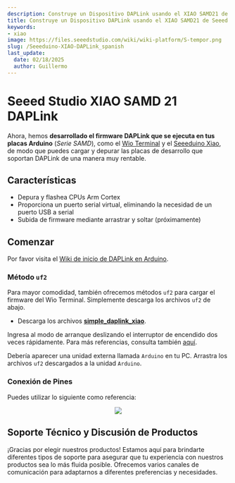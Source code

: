 ```yaml
---
description: Construye un Dispositivo DAPLink usando el XIAO SAMD21 de Seeed Studio 
title: Construye un Dispositivo DAPLink usando el XIAO SAMD21 de Seeed Studio 
keywords:
- xiao
image: https://files.seeedstudio.com/wiki/wiki-platform/S-tempor.png
slug: /Seeeduino-XIAO-DAPLink_spanish
last_update:
  date: 02/18/2025
  author: Guillermo
---
```

# Seeed Studio XIAO SAMD 21 DAPLink

Ahora, hemos **desarrollado el firmware DAPLink que se ejecuta en tus placas Arduino** (*Serie SAMD*), como el [Wio Terminal](https://www.seeedstudio.com/Wio-Terminal-p-4509.html) y el [Seeeduino Xiao](https://www.seeedstudio.com/Seeeduino-XIAO-Arduino-Microcontroller-SAMD21-Cortex-M0+-p-4426.html), de modo que puedes cargar y depurar las placas de desarrollo que soportan DAPLink de una manera muy rentable.

## Características

- Depura y flashea CPUs Arm Cortex
- Proporciona un puerto serial virtual, eliminando la necesidad de un puerto USB a serial
- Subida de firmware mediante arrastrar y soltar (próximamente)

## Comenzar

Por favor visita el [Wiki de inicio de DAPLink en Arduino](https://wiki.seeedstudio.com/Wio-Terminal-Getting-Started/#faq).

### Método `uf2`

Para mayor comodidad, también ofrecemos métodos `uf2` para cargar el firmware del Wio Terminal. Simplemente descarga los archivos `uf2` de abajo.

- Descarga los archivos [**simple_daplink_xiao**](http://files.seeedstudio.com/wiki/Seeeduino-XIAO/res/simple_daplink_xiao.uf2).

Ingresa al modo de arranque deslizando el interruptor de encendido dos veces rápidamente. Para más referencias, consulta también [aquí](https://wiki.seeedstudio.com/Wio-Terminal-Getting-Started/#faq).

Debería aparecer una unidad externa llamada `Arduino` en tu PC. Arrastra los archivos `uf2` descargados a la unidad `Arduino`.

### Conexión de Pines

Puedes utilizar lo siguiente como referencia:

<div align="center"><img src="https://files.seeedstudio.com/wiki/DAPLink/daplink-xiao.jpg" /></div>

## Soporte Técnico y Discusión de Productos

¡Gracias por elegir nuestros productos! Estamos aquí para brindarte diferentes tipos de soporte para asegurar que tu experiencia con nuestros productos sea lo más fluida posible. Ofrecemos varios canales de comunicación para adaptarnos a diferentes preferencias y necesidades.

<div class="button_tech_support_container">
<a href="https://forum.seeedstudio.com/" class="button_forum"></a> 
<a href="https://www.seeedstudio.com/contacts" class="button_email"></a>
</div>

<div class="button_tech_support_container">
<a href="https://discord.gg/eWkprNDMU7" class="button_discord"></a> 
<a href="https://github.com/Seeed-Studio/wiki-documents/discussions/69" class="button_discussion"></a>
</div>
